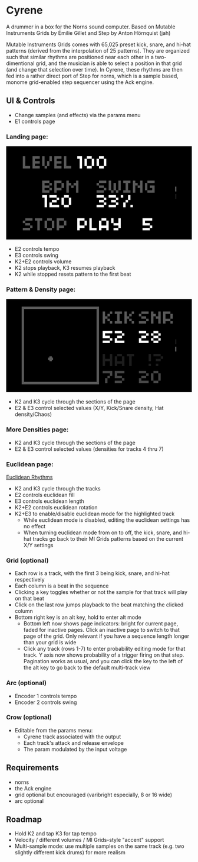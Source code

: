 # Cyrene
A drummer in a box for the Norns sound computer.
Based on Mutable Instruments Grids by Émilie Gillet and Step by Anton Hörnquist (jah)

Mutable Instruments Grids comes with 65,025 preset kick, snare, and hi-hat patterns (derived from the interpolation of 25 patterns). They are organized such that similar rhythms are positioned near each other in a two-dimentional grid, and the musician is able to select a position in that grid (and change that selection over time). In Cyrene, these rhythms are then fed into a rather direct port of Step for norns, which is a sample based, monome grid-enabled step sequencer using the Ack engine.

## UI & Controls
* Change samples (and effects) via the params menu
* E1 controls page

### Landing page:
![landing](screenshots/landing.png)
* E2 controls tempo
* E3 controls swing
* K2+E2 controls volume
* K2 stops playback, K3 resumes playback
* K2 while stopped resets pattern to the first beat

### Pattern & Density page:
![pattern-and-density](screenshots/pattern-and-density.png)
* K2 and K3 cycle through the sections of the page
* E2 & E3 control selected values (X/Y, Kick/Snare density, Hat density/Chaos)

### More Densities page:
* K2 and K3 cycle through the sections of the page
* E2 & E3 control selected values (densities for tracks 4 thru 7)

### Euclidean page:
[Euclidean Rhythms](https://en.wikipedia.org/wiki/Euclidean_rhythm)
* K2 and K3 cycle through the tracks
* E2 controls euclidean fill
* E3 controls euclidean length
* K2+E2 controls euclidean rotation
* K2+E3 to enable/disable euclidean mode for the highlighted track
  * While euclidean mode is disabled, editing the euclidean settings has no effect
  * When turning euclidean mode from on to off, the kick, snare, and hi-hat tracks go back to their MI Grids patterns based on the current X/Y settings

### Grid (optional)
* Each row is a track, with the first 3 being kick, snare, and hi-hat respectively
* Each column is a beat in the sequence
* Clicking a key toggles whether or not the sample for that track will play on that beat
* Click on the last row jumps playback to the beat matching the clicked column
* Bottom right key is an alt key, hold to enter alt mode
  * Bottom left now shows page indicators: bright for current page, faded for inactive pages. Click an inactive page to switch to that page of the grid. Only relevant if you have a sequence length longer than your grid is wide
  * Click any track (rows 1-7) to enter probability editing mode for that track. Y axis now shows probability of a trigger firing on that step. Pagination works as usual, and you can click the key to the left of the alt key to go back to the default multi-track view

### Arc (optional)
  * Encoder 1 controls tempo
  * Encoder 2 controls swing

### Crow (optional)
  * Editable from the params menu:
    * Cyrene track associated with the output
    * Each track's attack and release envelope
    * The param modulated by the input voltage

## Requirements
* norns
* the Ack engine
* grid optional but encouraged (varibright especially, 8 or 16 wide)
* arc optional

## Roadmap
* Hold K2 and tap K3 for tap tempo
* Velocity / different volumes / MI Grids-style "accent" support
* Multi-sample mode: use multiple samples on the same track (e.g. two slightly different kick drums) for more realism
